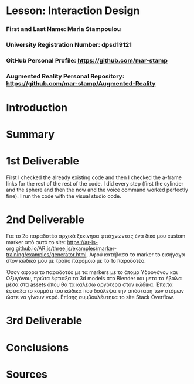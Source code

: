 # Lesson: Interaction Design

### First and Last Name: Maria Stampoulou
### University Registration Number: dpsd19121
### GitHub Personal Profile: https://github.com/mar-stamp
### Augmented Reality Personal Repository: https://github.com/mar-stamp/Augmented-Reality

# Introduction

# Summary


# 1st Deliverable
First I checked the already existing code and then I checked the a-frame links for the rest of the rest of the code. I did every step (first the cylinder and the sphere and then the now and the voice command worked perfectly fine). I run the code with the visual studio code.

# 2nd Deliverable

Για το 2ο παραδοτέο αρχικά ξεκίνησα φτιάχνωντας ένα δικό μου custom marker από αυτό το site: https://ar-js-org.github.io/AR.js/three.js/examples/marker-training/examples/generator.html. Αφού κατέβασα το marker το εισήγαγα στον κώδικά μου με τρόπο παρόμοιο με το 1ο παροδοτέο.

Όσον αφορά το παραδοτέο με τα markers με το άτομα Υδρογόνου και Οξυγόνου, πρώτα έφτιαξα τα 3d models στο Blender και μετα τα έβαλα μέσα στα assets όπου θα τα καλέσω αργότερα στον κώδικα. Έπειτα έφτιαξα το κομμάτι του κώδικα που δούλεψα την απόσταση των ατόμων ώστε να γίνουν νερό. Επίσης συμβουλέυτηκα το site Stack Overflow.




# 3rd Deliverable 


# Conclusions


# Sources
